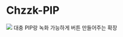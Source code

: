 # Chzzk-PIP

![](https://github.com/khk4912/Chzzk-PIP/assets/30457148/850dd42c-b839-4ec6-ade7-657371d427cb)
대충 PIP랑 녹화 가능하게 버튼 만들어주는 확장
